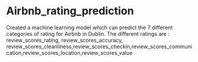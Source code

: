 # Airbnb_rating_prediction
Created a machine learning model which can predict the 7 different categories of rating for Airbnb in Dublin. The different ratings are : review_scores_rating, review_scores_accuracy, review_scores_cleanliness,review_scores_checkin,review_scores_communication,review_scores_location,review_scores_value
